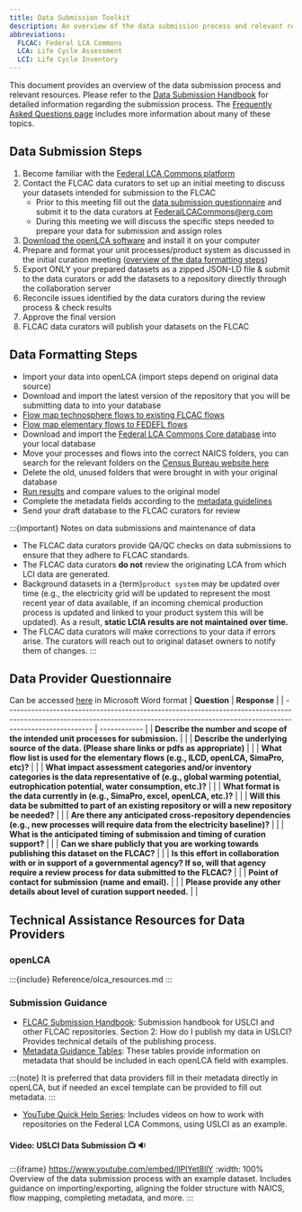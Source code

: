 ```yaml
---
title: Data Submission Toolkit
description: An overview of the data submission process and relevant resources
abbreviations:
  FLCAC: Federal LCA Commons
  LCA: Life Cycle Assessment
  LCI: Life Cycle Inventory
---
```


This document provides an overview of the data submission process and relevant resources.
Please refer to the [Data Submission Handbook](DataSubmissionHandbook.md) for detailed information regarding the submission process.
The [Frequently Asked Questions page](FAQ.md) includes more information about many of these topics.

## Data Submission Steps

1. Become familiar with the [Federal LCA Commons platform](https://www.lcacommons.gov/)
2. Contact the FLCAC data curators to set up an initial meeting to discuss your datasets intended for submission to the FLCAC
    - Prior to this meeting fill out the [data submission questionnaire](#data-provider-questionnaire) and submit it to the data curators at FederalLCACommons@erg.com
    - During this meeting we will discuss the specific steps needed to prepare your data for submission and assign roles
3. [Download the openLCA software](#openlca) and install it on your computer
4. Prepare and format your unit processes/product system as discussed in the initial curation meeting ([overview of the data formatting steps](#data-formatting-steps))
5. Export ONLY your prepared datasets as a zipped JSON-LD file & submit to the data curators or add the datasets to a repository directly through the collaboration server
6. Reconcile issues identified by the data curators during the review process & check results
7. Approve the final version
8. FLCAC data curators will publish your datasets on the FLCAC

## Data Formatting Steps

- Import your data into openLCA (import steps depend on original data source)
- Download and import the latest version of the repository that you will be submitting data to into your database
- [Flow map technosphere flows to existing FLCAC flows](DataSubmissionHandbook.md#technosphere-flow-alignment)
- [Flow map elementary flows to FEDEFL flows](DataSubmissionHandbook.md#elementary-flow-alignment)
- Download and import the [Federal LCA Commons Core database](https://www.lcacommons.gov/lca-collaboration/Federal_LCA_Commons/Fed_Commons_core_database/datasets) into your local database
- Move your processes and flows into the correct NAICS folders, you can search for the relevant folders on the [Census Bureau website here](https://www.census.gov/naics/)
- Delete the old, unused folders that were brought in with your original database
- [Run results](FAQ.md#openlca) and compare values to the original model
- Complete the metadata fields according to the [metadata guidelines](MetadataGuidance.md)
- Send your draft database to the FLCAC curators for review

:::{important} Notes on data submissions and maintenance of data

- The FLCAC data curators provide QA/QC checks on data submissions to ensure that they adhere to FLCAC standards.
- The FLCAC data curators **do not** review the originating LCA from which LCI data are generated.
- Background datasets in a {term}`product system` may be updated over time (e.g., the electricity grid will be updated to represent the most recent year of data available, if an incoming chemical production process is updated and linked to your product system this will be updated). As a result, **static LCIA results are not maintained over time.**
- The FLCAC data curators will make corrections to your data if errors arise. The curators will reach out to original dataset owners to notify them of changes.
:::

## Data Provider Questionnaire
Can be accessed [here](Data%20Provider%20Questionnaire.docx) in Microsoft Word format
| **Question**                                                                                                                                                                             | **Response** |
| ------------------------------------------------------------------------------------------------------------------------------------------------------------------------------------ | ------------ |
| **Describe the number and scope of the intended unit processes for submission.**                                                                                                     |              |
| **Describe the underlying source of the data. (Please share links or pdfs as appropriate)**                                                                                          |              |
| **What flow list is used for the elementary flows (e.g., ILCD, openLCA, SimaPro, etc)?**                                                                                             |              |
| **What impact assessment categories and/or inventory categories is the data representative of (e.g., global warming potential, eutrophication potential, water consumption, etc.)?** |              |
| **What format is the data currently in (e.g., SimaPro, excel, openLCA, etc.)?**                                                                                                      |              |
| **Will this data be submitted to part of an existing repository or will a new repository be needed?**                                                                                |              |
| **Are there any anticipated cross-repository dependencies (e.g., new processes will require data from the electricity baseline)?**                                                   |              |
| **What is the anticipated timing of submission and timing of curation support?**                                                                                                     |              |
| **Can we share publicly that you are working towards publishing this dataset on the FLCAC?**                                                                                         |              |
| **Is this effort in collaboration with or in support of a governmental agency? If so, will that agency require a review process for data submitted to the FLCAC?**                   |              |
| **Point of contact for submission** **(name and email).**                                                                                                                            |              |
| **Please provide any other details about level of curation support needed.**                                                                                                         |              |

## Technical Assistance Resources for Data Providers
### openLCA
:::{include} Reference/olca_resources.md
:::

### Submission Guidance

- [FLCAC Submission Handbook](https://flcac-admin.github.io/FLCAC-docs/datasubmissionhandbook): Submission handbook for USLCI and other FLCAC repositories. Section 2: How do I publish my data in USLCI? Provides technical details of the publishing process.
- [Metadata Guidance Tables](https://flcac-admin.github.io/FLCAC-docs/metadataguidance): These tables provide information on metadata that should be included in each openLCA field with examples.

:::{note}
It is preferred that data providers fill in their metadata directly in openLCA, but if needed an excel template can be provided to fill out metadata.
:::

- [YouTube Quick Help Series](https://www.youtube.com/playlist?list=PLmIn8Hncs7bFUOyXZNGXwG4LtdoTfLz6Q): Includes videos on how to work with repositories on the Federal LCA Commons, using USLCI as an example.

#### Video: USLCI Data Submission 📺 🔉
:::{iframe} https://www.youtube.com/embed/IlPlYet8llY
:width: 100%
Overview of the data submission process with an example dataset. Includes guidance on importing/exporting, aligning the folder structure with NAICS, flow mapping, completing metadata, and more.
:::
